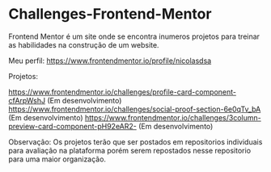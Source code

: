 # Challenges-Frontend-Mentor

Frontend Mentor é um site onde se encontra inumeros projetos para treinar as habilidades na construção de um website.

Meu perfil: https://www.frontendmentor.io/profile/nicolasdsa

Projetos:

https://www.frontendmentor.io/challenges/profile-card-component-cfArpWshJ (Em desenvolvimento)
https://www.frontendmentor.io/challenges/social-proof-section-6e0qTv_bA (Em desenvolvimento)
https://www.frontendmentor.io/challenges/3column-preview-card-component-pH92eAR2- (Em desenvolvimento)
 
Observação: Os projetos terão que ser postados em repositorios individuais para avaliação na plataforma porém serem repostados nesse repositorio para uma maior organização.

